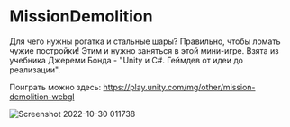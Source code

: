 # MissionDemolition
Для чего нужны рогатка и стальные шары? Правильно, чтобы ломать чужие постройки! Этим и нужно заняться в этой мини-игре.
Взята из учебника Джереми Бонда - "Unity и C#. Геймдев от идеи до реализации".

Поиграть можно здесь: https://play.unity.com/mg/other/mission-demolition-webgl

![Screenshot 2022-10-30 011738](https://user-images.githubusercontent.com/77145089/198850973-9dda2ce3-6437-4e75-ac94-8fe800df1aa2.png)
